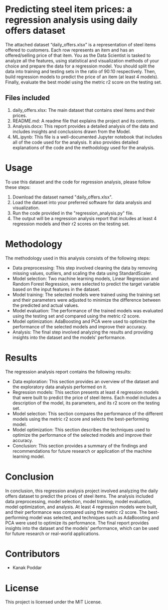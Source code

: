 # Predicting steel item prices: a regression analysis using daily offers dataset
The attached dataset “daily_offers.xlsx” is a representation of steel items offered to customers. Each row represents an item and has an offered/selling price of that item. You as the Data Scientist is tasked to analyze all the features, using statistical and visualization methods of your choice and prepare the data for a regression model. You should split the data into training and testing sets in the ratio of 90:10 respectively. Then, build regression models to predict the price of an item (at least 4 models). Finally, evaluate the best model using the metric r2 score on the testing set.

## Files included
1. daily_offers.xlsx: The main dataset that contains steel items and their prices.
2. README.md: A readme file that explains the project and its contents.
3. Analysis.docx: This report provides a detailed analysis of the data and includes insights and conclusions drawn from the Model.
4. ML.ipynb: This file is a well-documented Jupyter notebook that includes all of the code used for the analysis. It also provides detailed explanations of the code and the methodology used for the analysis.

# Usage
To use this dataset and the code for regression analysis, please follow these steps:

1. Download the dataset named "daily_offers.xlsx".
2. Load the dataset into your preferred software for data analysis and visualization.
3. Run the code provided in the "regression_analysis.py" file.
4. The output will be a regression analysis report that includes at least 4 regression models and their r2 scores on the testing set.

# Methodology
The methodology used in this analysis consists of the following steps:

* Data preprocessing: This step involved cleaning the data by removing missing values, outliers, and scaling the data using StandardScaler.
* Model selection: Two machine learning models, Linear Regression and Random Forest Regression, were selected to predict the target variable based on the input features in the dataset.
* Model training: The selected models were trained using the training set and their parameters were adjusted to minimize the difference between the predicted and actual values.
* Model evaluation: The performance of the trained models was evaluated using the testing set and compared using the metric r2 score.
* Model optimization: AdaBoosting and PCA were used to optimize the performance of the selected models and improve their accuracy.
* Analysis: The final step involved analyzing the results and providing insights into the dataset and the models' performance.

# Results
The regression analysis report contains the following results:

* Data exploration: This section provides an overview of the dataset and the exploratory data analysis performed on it.
* Regression models: This section presents at least 4 regression models that were built to predict the price of steel items. Each model includes a description of the model, its parameters, and its r2 score on the testing set.
* Model selection: This section compares the performance of the different models using the metric r2 score and selects the best-performing model.
* Model optimization: This section describes the techniques used to optimize the performance of the selected models and improve their accuracy.
* Conclusion: This section provides a summary of the findings and recommendations for future research or application of the machine learning model.

# Conclusion
In conclusion, this regression analysis project involved analyzing the daily offers dataset to predict the prices of steel items. The analysis included data preprocessing, model selection, model training, model evaluation, model optimization, and analysis. At least 4 regression models were built, and their performance was compared using the metric r2 score. The best-performing model was selected, and techniques such as AdaBoosting and PCA were used to optimize its performance. The final report provides insights into the dataset and the models' performance, which can be used for future research or real-world applications.

# Contributors
* Kanak Poddar
# License
This project is licensed under the MIT License.
